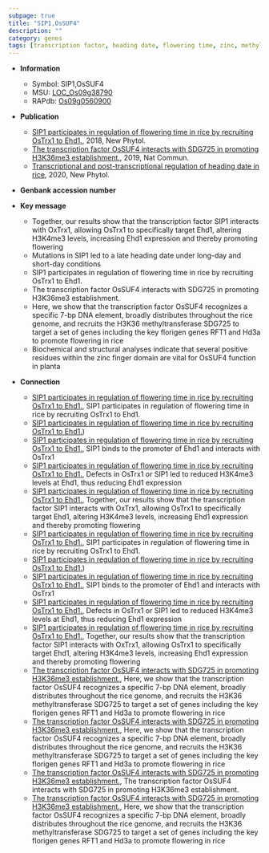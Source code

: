 ```yaml
---
subpage: true
title: "SIP1,OsSUF4"
description: ""
category: genes
tags: [transcription factor, heading date, flowering time, zinc, methyltransferase]
---
```


* **Information**  
    + Symbol: SIP1,OsSUF4  
    + MSU: [LOC_Os09g38790](http://rice.plantbiology.msu.edu/cgi-bin/ORF_infopage.cgi?orf=LOC_Os09g38790)  
    + RAPdb: [Os09g0560900](http://rapdb.dna.affrc.go.jp/viewer/gbrowse_details/irgsp1?name=Os09g0560900)  

* **Publication**  
    + [SIP1 participates in regulation of flowering time in rice by recruiting OsTrx1 to Ehd1.](http://www.ncbi.nlm.nih.gov/pubmed?term=SIP1+participates+in+regulation+of+flowering+time+in+rice+by+recruiting+OsTrx1+to+Ehd1.%5BTitle%5D), 2018, New Phytol.
    + [The transcription factor OsSUF4 interacts with SDG725 in promoting H3K36me3 establishment.](http://www.ncbi.nlm.nih.gov/pubmed?term=The+transcription+factor+OsSUF4+interacts+with+SDG725+in+promoting+H3K36me3+establishment.%5BTitle%5D), 2019, Nat Commun.
    + [Transcriptional and post-transcriptional regulation of heading date in rice](http://www.ncbi.nlm.nih.gov/pubmed?term=Transcriptional+and+post-transcriptional+regulation+of+heading+date+in+rice%5BTitle%5D), 2020, New Phytol.

* **Genbank accession number**  

* **Key message**  
    + Together, our results show that the transcription factor SIP1 interacts with OxTrx1, allowing OsTrx1 to specifically target Ehd1, altering H3K4me3 levels, increasing Ehd1 expression and thereby promoting flowering
    + Mutations in SIP1 led to a late heading date under long-day and short-day conditions
    + SIP1 participates in regulation of flowering time in rice by recruiting OsTrx1 to Ehd1.
    + The transcription factor OsSUF4 interacts with SDG725 in promoting H3K36me3 establishment.
    + Here, we show that the transcription factor OsSUF4 recognizes a specific 7-bp DNA element, broadly distributes throughout the rice genome, and recruits the H3K36 methyltransferase SDG725 to target a set of genes including the key florigen genes RFT1 and Hd3a to promote flowering in rice
    + Biochemical and structural analyses indicate that several positive residues within the zinc finger domain are vital for OsSUF4 function in planta

* **Connection**  
    + [SIP1 participates in regulation of flowering time in rice by recruiting OsTrx1 to Ehd1.](http://www.ncbi.nlm.nih.gov/pubmed?term=SIP1+participates+in+regulation+of+flowering+time+in+rice+by+recruiting+OsTrx1+to+Ehd1.%5BTitle%5D), SIP1 participates in regulation of flowering time in rice by recruiting OsTrx1 to Ehd1.
    + [SIP1 participates in regulation of flowering time in rice by recruiting OsTrx1 to Ehd1.](SIP1))
    + [SIP1 participates in regulation of flowering time in rice by recruiting OsTrx1 to Ehd1.](http://www.ncbi.nlm.nih.gov/pubmed?term=SIP1+participates+in+regulation+of+flowering+time+in+rice+by+recruiting+OsTrx1+to+Ehd1.%5BTitle%5D),  SIP1 binds to the promoter of Ehd1 and interacts with OsTrx1
    + [SIP1 participates in regulation of flowering time in rice by recruiting OsTrx1 to Ehd1.](http://www.ncbi.nlm.nih.gov/pubmed?term=SIP1+participates+in+regulation+of+flowering+time+in+rice+by+recruiting+OsTrx1+to+Ehd1.%5BTitle%5D),  Defects in OsTrx1 or SIP1 led to reduced H3K4me3 levels at Ehd1, thus reducing Ehd1 expression
    + [SIP1 participates in regulation of flowering time in rice by recruiting OsTrx1 to Ehd1.](http://www.ncbi.nlm.nih.gov/pubmed?term=SIP1+participates+in+regulation+of+flowering+time+in+rice+by+recruiting+OsTrx1+to+Ehd1.%5BTitle%5D),  Together, our results show that the transcription factor SIP1 interacts with OxTrx1, allowing OsTrx1 to specifically target Ehd1, altering H3K4me3 levels, increasing Ehd1 expression and thereby promoting flowering
    + [SIP1 participates in regulation of flowering time in rice by recruiting OsTrx1 to Ehd1.](http://www.ncbi.nlm.nih.gov/pubmed?term=SIP1+participates+in+regulation+of+flowering+time+in+rice+by+recruiting+OsTrx1+to+Ehd1.%5BTitle%5D), SIP1 participates in regulation of flowering time in rice by recruiting OsTrx1 to Ehd1.
    + [SIP1 participates in regulation of flowering time in rice by recruiting OsTrx1 to Ehd1.](SIP1))
    + [SIP1 participates in regulation of flowering time in rice by recruiting OsTrx1 to Ehd1.](http://www.ncbi.nlm.nih.gov/pubmed?term=SIP1+participates+in+regulation+of+flowering+time+in+rice+by+recruiting+OsTrx1+to+Ehd1.%5BTitle%5D),  SIP1 binds to the promoter of Ehd1 and interacts with OsTrx1
    + [SIP1 participates in regulation of flowering time in rice by recruiting OsTrx1 to Ehd1.](http://www.ncbi.nlm.nih.gov/pubmed?term=SIP1+participates+in+regulation+of+flowering+time+in+rice+by+recruiting+OsTrx1+to+Ehd1.%5BTitle%5D),  Defects in OsTrx1 or SIP1 led to reduced H3K4me3 levels at Ehd1, thus reducing Ehd1 expression
    + [SIP1 participates in regulation of flowering time in rice by recruiting OsTrx1 to Ehd1.](http://www.ncbi.nlm.nih.gov/pubmed?term=SIP1+participates+in+regulation+of+flowering+time+in+rice+by+recruiting+OsTrx1+to+Ehd1.%5BTitle%5D),  Together, our results show that the transcription factor SIP1 interacts with OxTrx1, allowing OsTrx1 to specifically target Ehd1, altering H3K4me3 levels, increasing Ehd1 expression and thereby promoting flowering
    + [The transcription factor OsSUF4 interacts with SDG725 in promoting H3K36me3 establishment.](http://www.ncbi.nlm.nih.gov/pubmed?term=The+transcription+factor+OsSUF4+interacts+with+SDG725+in+promoting+H3K36me3+establishment.%5BTitle%5D),  Here, we show that the transcription factor OsSUF4 recognizes a specific 7-bp DNA element, broadly distributes throughout the rice genome, and recruits the H3K36 methyltransferase SDG725 to target a set of genes including the key florigen genes RFT1 and Hd3a to promote flowering in rice
    + [The transcription factor OsSUF4 interacts with SDG725 in promoting H3K36me3 establishment.](http://www.ncbi.nlm.nih.gov/pubmed?term=The+transcription+factor+OsSUF4+interacts+with+SDG725+in+promoting+H3K36me3+establishment.%5BTitle%5D),  Here, we show that the transcription factor OsSUF4 recognizes a specific 7-bp DNA element, broadly distributes throughout the rice genome, and recruits the H3K36 methyltransferase SDG725 to target a set of genes including the key florigen genes RFT1 and Hd3a to promote flowering in rice
    + [The transcription factor OsSUF4 interacts with SDG725 in promoting H3K36me3 establishment.](http://www.ncbi.nlm.nih.gov/pubmed?term=The+transcription+factor+OsSUF4+interacts+with+SDG725+in+promoting+H3K36me3+establishment.%5BTitle%5D), The transcription factor OsSUF4 interacts with SDG725 in promoting H3K36me3 establishment.
    + [The transcription factor OsSUF4 interacts with SDG725 in promoting H3K36me3 establishment.](http://www.ncbi.nlm.nih.gov/pubmed?term=The+transcription+factor+OsSUF4+interacts+with+SDG725+in+promoting+H3K36me3+establishment.%5BTitle%5D),  Here, we show that the transcription factor OsSUF4 recognizes a specific 7-bp DNA element, broadly distributes throughout the rice genome, and recruits the H3K36 methyltransferase SDG725 to target a set of genes including the key florigen genes RFT1 and Hd3a to promote flowering in rice



